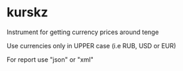 # kurskz
Instrument for getting currency prices around tenge


Use currencies only in UPPER case (i.e RUB, USD or EUR)


For report use "json" or "xml"
